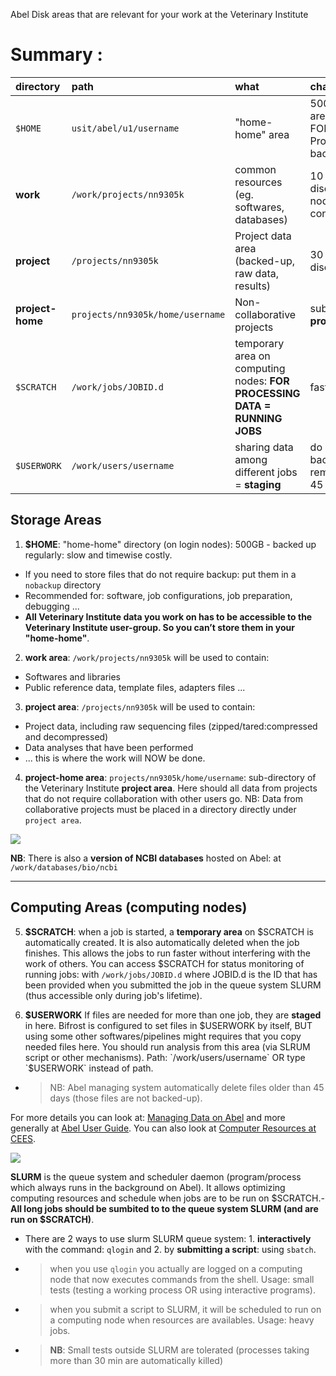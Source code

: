
Abel Disk areas that are relevant for your work at the Veterinary Institute

# Summary :

|directory|path                |what      |characteristics|
|:--------|:-------------------|:---------|:--------------|
|`$HOME`|`usit/abel/u1/username`|"home-home" area|500 GB - login area - NOT FOR Data Processing - backed-up|
|**work**|`/work/projects/nn9305k`|common resources (eg. softwares, databases)|10 TB - faster disc, closer to nodes connection|
|**project**|`/projects/nn9305k`|Project data area (backed-up, raw data, results)|30 TB - slower disc|
|**project-home**|`projects/nn9305k/home/username`|Non-collaborative projects|subdirectory of **project area**|
|`$SCRATCH`|`/work/jobs/JOBID.d`|temporary area on computing nodes: **FOR PROCESSING DATA = RUNNING JOBS**|fastest|
|`$USERWORK`|`/work/users/username`|sharing data among different jobs = **staging**|do not backed-up - removed after 45 days|

## Storage Areas

1. **$HOME**: "home-home" directory (on login nodes): 500GB - backed up regularly: slow and timewise costly.
  - If you need to store files that do not require backup: put them in a `nobackup` directory
  - Recommended for: software, job configurations, job preparation, debugging ...
  - **All Veterinary Institute data you work on has to be accessible to the Veterinary Institute user-group. So you can’t store them in your "home-home"**.
 
2. **work area**: `/work/projects/nn9305k` will be used to contain:
  - Softwares and libraries
  - Public reference data, template files, adapters files ...

3. **project area**: `/projects/nn9305k` will be used to contain:
  - Project data, including raw sequencing files (zipped/tared:compressed and decompressed)
  - Data analyses that have been performed
  - ... this is where the work will NOW be done.
 
4. **project-home area**: `projects/nn9305k/home/username`: sub-directory of the Veterinary Institute **project area**. Here should all data from projects that do not require collaboration with other users go. NB: Data from collaborative projects must be placed in a directory directly under `project area`. 

<img src="https://docs.google.com/drawings/d/e/2PACX-1vRMKYHFeAQz-c03eQMKXXwKuUFxUao0Fe_2UHDBAZkLVcdGJzUon8nS6xW7DjeOBXfx3zJXkhgZCvxs/pub?w=960&amp;h=720">

**NB**: There is also a **version of NCBI databases** hosted on Abel: at `/work/databases/bio/ncbi`

--------------------------------------------------------------------------------------------------------------------------------

## Computing Areas (computing nodes)

5. **$SCRATCH**: when a job is started, a **temporary area** on $SCRATCH is automatically created. It is also automatically deleted when the job finishes. This allows the jobs to run faster without interfering with the work of others. You can access $SCRATCH for status monitoring of running jobs: with `/work/jobs/JOBID.d` where JOBID.d is the ID that has been provided when you submitted the job in the queue system SLURM (thus accessible only during job's lifetime).

6. **$USERWORK** If files are needed for more than one job, they are **staged** in here. Bifrost is configured to set files in $USERWORK by itself, BUT using some other softwares/pipelines might requires that you copy needed files here. You should run analysis from this area (via SLRUM script or other mechanisms). Path: `/work/users/username` OR type `$USERWORK` instead of path.
  - > NB: Abel managing system automatically delete files older than 45 days (those files are not backed-up). 
 
For more details you can look at: [Managing Data on Abel] and more generally at [Abel User Guide]. You can also look at [Computer Resources at CEES].

<img src="https://docs.google.com/drawings/d/e/2PACX-1vSEmwfZ_3Meo_GHKmRi0aaUK316j84oYEHy5qqDW-lXKR8wkgNjNUBchvDk9aLQllpN607Mq271g1uJ/pub?w=960&amp;h=720">

**SLURM** is the queue system and scheduler daemon (program/process which always runs in the background on Abel). It allows optimizing computing resources and schedule when jobs are to be run on $SCRATCH.- **All long jobs should be sumbited to to the queue system SLURM (and are run on $SCRATCH)**. 
 - There are 2 ways to use slurm SLURM queue system: 1. **interactively** with the command: `qlogin` and 2. by **submitting a script**: using `sbatch`. 
 - > when you use `qlogin` you actually are logged on a computing node that now executes commands from the shell. Usage: small tests (testing a working process OR using interactive programs).
 - > when you submit a script to SLURM, it will be scheduled to run on a computing node when resources are availables. Usage: heavy jobs. 
 - > **NB**: Small tests outside SLURM are tolerated (processes taking more than 30 min are automatically killed)

[Abel User Guide]:https://www.uio.no/english/services/it/research/hpc/abel/help/user-guide/
[Managing Data on Abel]:https://www.uio.no/english/services/it/research/hpc/abel/help/user-guide/data.html
[Workflow]:https://docs.google.com/drawings/d/e/2PACX-1vSY_KCj3fubTH1zk6ZkOL6eLhoOOuAbp4bfu1YkOAvkadHhPfbuZrsepwHCUpEqwr45Zqt2hlEoCwVk/pub?w=960&h=720
[Computer Resources at CEES]:https://github.com/uio-cees/hpc/wiki/Computer-resources
